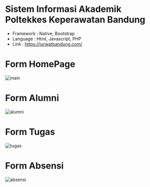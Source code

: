 # Sistem Informasi Akademik Poltekkes Keperawatan Bandung

- Framework : Native, Bootstrap
- Language  : Html, Javascript, PHP
- Link      : https://jurwatbandung.com/

# Form HomePage
![main](https://user-images.githubusercontent.com/70549506/209326482-d6a67493-d8be-439d-bd43-9b298604bf3d.PNG)

# Form Alumni
![alumni](https://user-images.githubusercontent.com/70549506/209326527-2dcf81c3-5d23-461f-8bd3-f82577e7af56.PNG)

# Form Tugas
![tugas](https://user-images.githubusercontent.com/70549506/209326560-aa95f25e-ff68-4ced-baff-04ad3e3c54de.PNG)

# Form Absensi
![absensi](https://user-images.githubusercontent.com/70549506/209326593-812ed3c8-7d65-4f24-b0b0-95f70a3714d4.PNG)
